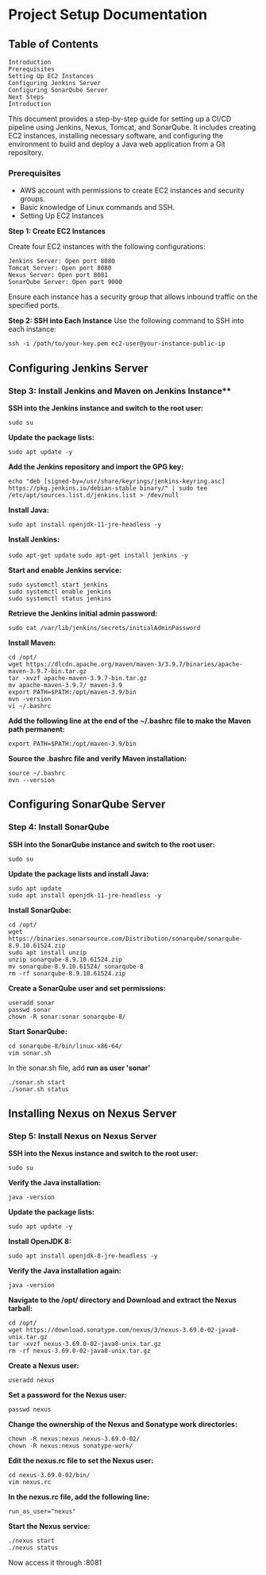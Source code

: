 # Project Setup Documentation

## Table of Contents

```
Introduction
Prerequisites
Setting Up EC2 Instances
Configuring Jenkins Server
Configuring SonarQube Server
Next Steps
Introduction
```

This document provides a step-by-step guide for setting up a CI/CD pipeline using Jenkins, Nexus, Tomcat, and SonarQube. It includes creating EC2 instances, installing necessary software, and configuring the environment to build and deploy a Java web application from a Git repository.

### Prerequisites

* AWS account with permissions to create EC2 instances and security groups.
* Basic knowledge of Linux commands and SSH.
* Setting Up EC2 Instances

**Step 1: Create EC2 Instances**

Create four EC2 instances with the following configurations:
```
Jenkins Server: Open port 8080
Tomcat Server: Open port 8080
Nexus Server: Open port 8081
SonarQube Server: Open port 9000
```
Ensure each instance has a security group that allows inbound traffic on the specified ports.

**Step 2: SSH into Each Instance**
Use the following command to SSH into each instance:

```
ssh -i /path/to/your-key.pem ec2-user@your-instance-public-ip
```

## Configuring Jenkins Server

### Step 3: Install Jenkins and Maven on Jenkins Instance**

**SSH into the Jenkins instance and switch to the root user:**

```sudo su```

**Update the package lists:**

```sudo apt update -y```

**Add the Jenkins repository and import the GPG key:**

```echo "deb [signed-by=/usr/share/keyrings/jenkins-keyring.asc] https://pkg.jenkins.io/debian-stable binary/" | sudo tee /etc/apt/sources.list.d/jenkins.list > /dev/null```

**Install Java:**

```sudo apt install openjdk-11-jre-headless -y```

**Install Jenkins:**

```sudo apt-get update```
```sudo apt-get install jenkins -y```

**Start and enable Jenkins service:**

```
sudo systemctl start jenkins
sudo systemctl enable jenkins
sudo systemctl status jenkins
```

**Retrieve the Jenkins initial admin password:**

```sudo cat /var/lib/jenkins/secrets/initialAdminPassword```

**Install Maven:**

```
cd /opt/
wget https://dlcdn.apache.org/maven/maven-3/3.9.7/binaries/apache-maven-3.9.7-bin.tar.gz
tar -xvzf apache-maven-3.9.7-bin.tar.gz
mv apache-maven-3.9.7/ maven-3.9
export PATH=$PATH:/opt/maven-3.9/bin
mvn -version
vi ~/.bashrc
```

**Add the following line at the end of the ~/.bashrc file to make the Maven path permanent:**

```export PATH=$PATH:/opt/maven-3.9/bin```

**Source the .bashrc file and verify Maven installation:**

```
source ~/.bashrc
mvn --version
```

## Configuring SonarQube Server

### Step 4: Install SonarQube
**SSH into the SonarQube instance and switch to the root user:**

```sudo su```

**Update the package lists and install Java:**

```
sudo apt update
sudo apt install openjdk-11-jre-headless -y
```

**Install SonarQube:**

```
cd /opt/
wget https://binaries.sonarsource.com/Distribution/sonarqube/sonarqube-8.9.10.61524.zip
sudo apt install unzip
unzip sonarqube-8.9.10.61524.zip
mv sonarqube-8.9.10.61524/ sonarqube-8
rm -rf sonarqube-8.9.10.61524.zip
```

**Create a SonarQube user and set permissions:**

```
useradd sonar
passwd sonar
chown -R sonar:sonar sonarqube-8/
```

**Start SonarQube:**

```
cd sonarqube-8/bin/linux-x86-64/
vim sonar.sh
```

In the sonar.sh file, add **run as user 'sonar'**

```
./sonar.sh start
./sonar.sh status
```


## Installing Nexus on Nexus Server

### Step 5: Install Nexus on Nexus Server

**SSH into the Nexus instance and switch to the root user:**

```
sudo su
```

**Verify the Java installation:**

```
java -version
```

**Update the package lists:**

```
sudo apt update -y
```

**Install OpenJDK 8:**

```
sudo apt install openjdk-8-jre-headless -y
```

**Verify the Java installation again:**

```
java -version
```

**Navigate to the /opt/ directory and Download and extract the Nexus tarball:**

```
cd /opt/
wget https://download.sonatype.com/nexus/3/nexus-3.69.0-02-java8-unix.tar.gz
tar -xvzf nexus-3.69.0-02-java8-unix.tar.gz
rm -rf nexus-3.69.0-02-java8-unix.tar.gz
```

**Create a Nexus user:**
```
useradd nexus
```

**Set a password for the Nexus user:**

```
passwd nexus
```

**Change the ownership of the Nexus and Sonatype work directories:**

```
chown -R nexus:nexus nexus-3.69.0-02/
chown -R nexus:nexus sonatype-work/
```

**Edit the nexus.rc file to set the Nexus user:**
```
cd nexus-3.69.0-02/bin/
vim nexus.rc
```

**In the nexus.rc file, add the following line:**

```
run_as_user="nexus"
```

**Start the Nexus service:**
```
./nexus start
./nexus status
```

Now access it through <public-ip-of-nexus-instance>:8081
